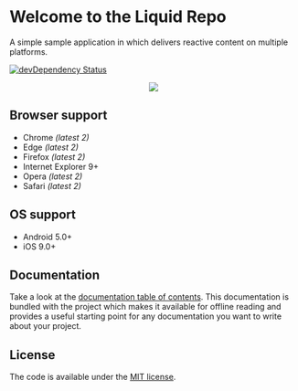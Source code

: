 # Welcome to the Liquid Repo
A simple sample application in which delivers reactive content on multiple platforms.

[![devDependency Status](https://david-dm.org/h5bp/html5-boilerplate/dev-status.svg)](https://david-dm.org/h5bp/html5-boilerplate#info=devDependencies)

<p align="center">
<img src= https://cdn.dribbble.com/users/1171903/screenshots/4176123/brandany-brandbook.jpg>
</p>

## Browser support

* Chrome *(latest 2)*
* Edge *(latest 2)*
* Firefox *(latest 2)*
* Internet Explorer 9+
* Opera *(latest 2)*
* Safari *(latest 2)*

## OS support
* Android 5.0+
* iOS 9.0+

## Documentation

Take a look at the [documentation table of contents](dist/doc/TOC.md).
This documentation is bundled with the project which makes it
available for offline reading and provides a useful starting point for
any documentation you want to write about your project.

## License

The code is available under the [MIT license](LICENSE.txt).
